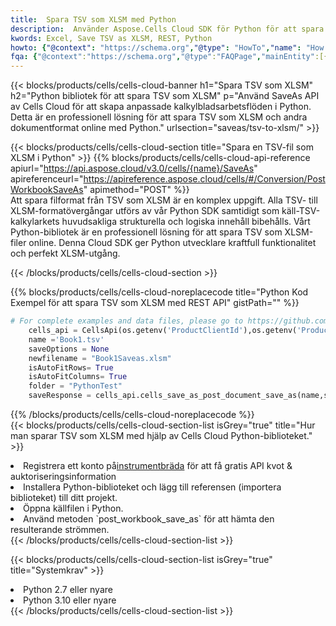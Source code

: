 ```yaml
---
title:  Spara TSV som XLSM med Python
description:  Använder Aspose.Cells Cloud SDK för Python för att spara TSV-formatfil som XLSM-formatfil.
kwords: Excel, Save TSV as XLSM, REST, Python
howto: {"@context": "https://schema.org","@type": "HowTo","name": "How to save TSV as XLSM using the Cells Cloud Python library.","description": "How to save TSV as XLSM using the Cells Cloud Python library.","image": {"@type": "ImageObject"},"url": "/python/saveas/tsv-to-xlsm/","step": [{ "@type": "HowToStep","name": "How to save TSV as XLSM using the Cells Cloud Python library. step 1", "image": {"@type": "ImageObject",},"url": "/python/saveas/tsv-to-xlsm/","text": "Register an account at <a href='https://dashboard.aspose.cloud/'>Dashboard</a> to get free API quota & authorization details",},{ "@type": "HowToStep","name": "How to save TSV as XLSM using the Cells Cloud Python library. step 1", "image": {"@type": "ImageObject",},"url": "/python/saveas/tsv-to-xlsm/","text": "Install Python library and add the reference (import the library) to your project.",},{ "@type": "HowToStep","name": "How to save TSV as XLSM using the Cells Cloud Python library. step 1", "image": {"@type": "ImageObject",},"url": "/python/saveas/tsv-to-xlsm/","text": "Open the source file in Python.",},{ "@type": "HowToStep","name": "How to save TSV as XLSM using the Cells Cloud Python library. step 1", "image": {"@type": "ImageObject",},"url": "/python/saveas/tsv-to-xlsm/","text": "Use the `post_workbook_save_as` method to retrieve the resulting stream.",}, ],"supply": {"@type": "HowToSupply","name": "document"},"tool": [{"@type": "HowToTool","name": "PyCharm, Visual Studio Code, Sublime, Eclipse"},{"@type": "HowToTool","name": "Aspose Cells"}],"totalTime": "PT6M"}
fqa: {"@context":"https://schema.org","@type":"FAQPage","mainEntity":[{"@type":"Question","name":"Why save file as other formats file in C# using REST API?","acceptedAnswer":{"@type":"Answer","text":"Documents are encoded in many ways, and some files may be incompatible with the software you use. To open and read such files, just save them as appropriate file formats.<br/><ol><li>Install .NET SDK and add the reference (import the library) to your project.</li><li>Open the source file in C# using REST API.</li><li>Call the PostWorkbookSaveAsRequest() method, passing an output filename with required extension.</li><li>Get the result of save as a separate file.</li></ol>"}},{"@type":"Question","name":"What file formats can I save as with your C# library?","acceptedAnswer":{"@type":"Answer","text":"We support a variety of file formats for conversion using .NET library, including XLSX, Excel, xls , PDF, CSV, HTML, Markdown, XML, PNG, JPG, TIFF, Json, TXT and many more."}},{"@type":"Question","name":"What is the maximum allowed file size for conversion using this .NET library?","acceptedAnswer":{"@type":"Answer","text":"There are no file size limits for format conversions using .NET library."}}]}
---
```

{{< blocks/products/cells/cells-cloud-banner h1="Spara TSV som XLSM" h2="Python bibliotek för att spara TSV som XLSM" p="Använd SaveAs API av Cells Cloud för att skapa anpassade kalkylbladsarbetsflöden i Python. Detta är en professionell lösning för att spara TSV som XLSM och andra dokumentformat online med Python." urlsection="saveas/tsv-to-xlsm/" >}}

{{< blocks/products/cells/cells-cloud-section title="Spara en TSV-fil som XLSM i Python" >}}
{{% blocks/products/cells/cells-cloud-api-reference apiurl="https://api.aspose.cloud/v3.0/cells/{name}/SaveAs" apireferenceurl="https://apireference.aspose.cloud/cells/#/Conversion/PostWorkbookSaveAs" apimethod="POST" %}}
<br/>
Att spara filformat från TSV som XLSM är en komplex uppgift. Alla TSV- till XLSM-formatövergångar utförs av vår Python SDK samtidigt som käll-TSV-kalkylarkets huvudsakliga strukturella och logiska innehåll bibehålls. Vårt Python-bibliotek är en professionell lösning för att spara TSV som XLSM-filer online. Denna Cloud SDK ger Python utvecklare kraftfull funktionalitet och perfekt XLSM-utgång.

{{< /blocks/products/cells/cells-cloud-section >}}

{{% blocks/products/cells/cells-cloud-noreplacecode title="Python Kod Exempel för att spara TSV som XLSM med REST API" gistPath="" %}}
  
```python
# For complete examples and data files, please go to https://github.com/aspose-cells-cloud/aspose-cells-cloud-python/
    cells_api = CellsApi(os.getenv('ProductClientId'),os.getenv('ProductClientSecret'))
    name ='Book1.tsv'    
    saveOptions = None
    newfilename = "Book1Saveas.xlsm"
    isAutoFitRows= True
    isAutoFitColumns= True
    folder = "PythonTest"
    saveResponse = cells_api.cells_save_as_post_document_save_as(name,save_options=saveOptions, newfilename=(folder +'/' + newfilename),folder=folder)
```
  
{{% /blocks/products/cells/cells-cloud-noreplacecode %}}
<br/>
{{< blocks/products/cells/cells-cloud-section-list isGrey="true" title="Hur man sparar TSV som XLSM med hjälp av Cells Cloud Python-biblioteket." >}}
<li> Registrera ett konto på<a href="https://dashboard.aspose.cloud/">instrumentbräda</a> för att få gratis API kvot & auktoriseringsinformation</li>
<li>Installera Python-biblioteket och lägg till referensen (importera biblioteket) till ditt projekt.</li>
<li>Öppna källfilen i Python.</li>
<li>Använd metoden `post_workbook_save_as` för att hämta den resulterande strömmen.</li>
{{< /blocks/products/cells/cells-cloud-section-list >}}

{{< blocks/products/cells/cells-cloud-section-list isGrey="true" title="Systemkrav" >}}
<li>Python 2.7 eller nyare</li>
<li>Python 3.10 eller nyare</li>
{{< /blocks/products/cells/cells-cloud-section-list >}}
